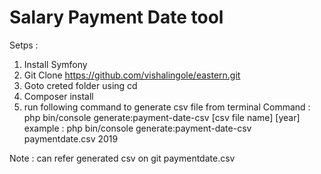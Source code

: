 

Salary Payment Date tool
========================

Setps :

1. Install Symfony
2. Git Clone https://github.com/vishalingole/eastern.git
3. Goto creted folder using cd <foldername>
4. Composer install
5. run following command to generate csv file from terminal
  Command : php bin/console generate:payment-date-csv [csv file name] [year]
  example : php bin/console generate:payment-date-csv paymentdate.csv 2019
  
  Note : can refer generated csv on git paymentdate.csv


